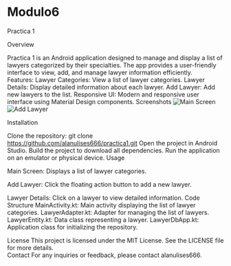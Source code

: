 # Modulo6
Practica 1

Overview

Practica 1 is an Android application designed to manage and display a list of lawyers categorized by their specialties. The app provides a user-friendly interface to view, add, and manage lawyer information efficiently.  
Features:
    Lawyer Categories: View a list of lawyer categories.
    Lawyer Details: Display detailed information about each lawyer.
    Add Lawyer: Add new lawyers to the list.
    Responsive UI: Modern and responsive user interface using Material Design components.
Screenshots
<img src="screenshots/main_screen.png" alt="Main Screen"></img> <img src="screenshots/add_lawyer.png" alt="Add Lawyer"></img>  

Installation

Clone the repository:
git clone https://github.com/alanulises666/practica1.git
Open the project in Android Studio.
Build the project to download all dependencies.
Run the application on an emulator or physical device.
Usage

Main Screen: Displays a list of lawyer categories.

Add Lawyer: Click the floating action button to add a new lawyer.

Lawyer Details: Click on a lawyer to view detailed information.
Code Structure
MainActivity.kt: Main activity displaying the list of lawyer categories.
LawyerAdapter.kt: Adapter for managing the list of lawyers.
LawyerEntity.kt: Data class representing a lawyer.
LawyerDbApp.kt: Application class for initializing the repository.

License
This project is licensed under the MIT License. See the LICENSE file for more details.  
Contact
For any inquiries or feedback, please contact alanulises666.
